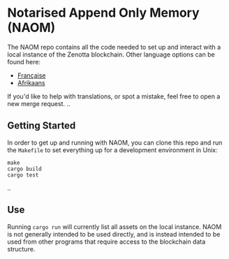 # Notarised Append Only Memory (NAOM)

The NAOM repo contains all the code needed to set up and interact with a local instance of the Zenotta blockchain. 
Other language options can be found here:

- [Française](https://gitlab.com/zenotta/naom/README.fr.md)
- [Afrikaans](https://gitlab.com/zenotta/naom/README.af.md)

If you'd like to help with translations, or spot a mistake, feel free to open a new merge request.
..

## Getting Started

In order to get up and running with NAOM, you can clone this repo and run the `Makefile` to set everything up for a 
development environment in Unix:

```
make
cargo build
cargo test
```

..

## Use

Running `cargo run` will currently list all assets on the local instance. NAOM is not generally intended to be 
used directly, and is instead intended to be used from other programs that require access to the blockchain data 
structure.